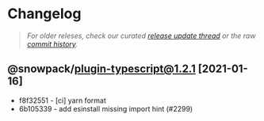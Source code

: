 # Changelog

> *For older releses, check our curated [release update thread](https://github.com/snowpackjs/snowpack/discussions/1183) or the raw [commit history](https://github.com/snowpackjs/snowpack/commits/main/plugins/plugin-typescript).*

## @snowpack/plugin-typescript@1.2.1 [2021-01-16]

* f8f32551 - [ci] yarn format 
* 6b105339 - add esinstall missing import hint (#2299) 